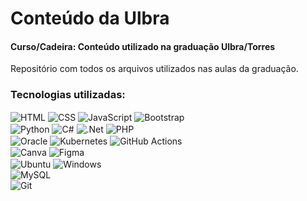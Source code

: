 # Conteúdo da Ulbra
#### Curso/Cadeira: Conteúdo utilizado na graduação Ulbra/Torres

Repositório com todos os arquivos utilizados nas aulas da graduação.

### Tecnologias utilizadas:

<img align="center" alt="HTML" src="https://img.shields.io/badge/HTML-239120?style=for-the-badge&logo=html5&logoColor=white"> <img align="center" alt="CSS" src="https://img.shields.io/badge/CSS-239120?&style=for-the-badge&logo=css3&logoColor=white"> <img align="center" alt="JavaScript" src="https://img.shields.io/badge/javascript-%23323330.svg?style=for-the-badge&logo=javascript&logoColor=%23F7DF1E"> <img align="center" alt="Bootstrap" src="https://img.shields.io/badge/bootstrap-%238511FA.svg?style=for-the-badge&logo=bootstrap&logoColor=white">
<br>
<img align="center" alt="Python" src="https://img.shields.io/badge/Python-14354C?style=for-the-badge&logo=python&logoColor=white"> <img align="center" alt="C#" src="https://img.shields.io/badge/c%23-%23239120.svg?style=for-the-badge&logo=c-sharp&logoColor=white"> <img align="center" alt=".Net" src="https://img.shields.io/badge/.NET-5C2D91?style=for-the-badge&logo=.net&logoColor=white)"> <img align="center" alt="PHP" src="https://img.shields.io/badge/php-%23777BB4.svg?style=for-the-badge&logo=php&logoColor=white">
<br>
<img align="center" alt="Oracle" src="https://img.shields.io/badge/Oracle-F80000?style=for-the-badge&logo=oracle&logoColor=white"> <img align="center" alt="Kubernetes" src="https://img.shields.io/badge/kubernetes-%23326ce5.svg?style=for-the-badge&logo=kubernetes&logoColor=white"> <img align="center" alt="GitHub Actions" src="https://img.shields.io/badge/github%20actions-%232671E5.svg?style=for-the-badge&logo=githubactions&logoColor=white">
<br>
<img align="center" alt="Canva" src="https://img.shields.io/badge/Canva-%2300C4CC.svg?style=for-the-badge&logo=Canva&logoColor=white"> <img align="center" alt="Figma" src="https://img.shields.io/badge/figma-%23F24E1E.svg?style=for-the-badge&logo=figma&logoColor=white">
<br>
<img align="center" alt="Ubuntu" src="https://img.shields.io/badge/Ubuntu-E95420?style=for-the-badge&logo=ubuntu&logoColor=white"> <img align="center" alt="Windows" src="https://img.shields.io/badge/Windows-0078D6?style=for-the-badge&logo=windows&logoColor=white">
<br>
<img align="center" alt="MySQL" src="https://img.shields.io/badge/mysql-4479A1.svg?style=for-the-badge&logo=mysql&logoColor=white">
<br>
<img align="center" alt="Git" src="https://img.shields.io/badge/git-%23F05033.svg?style=for-the-badge&logo=git&logoColor=white">
